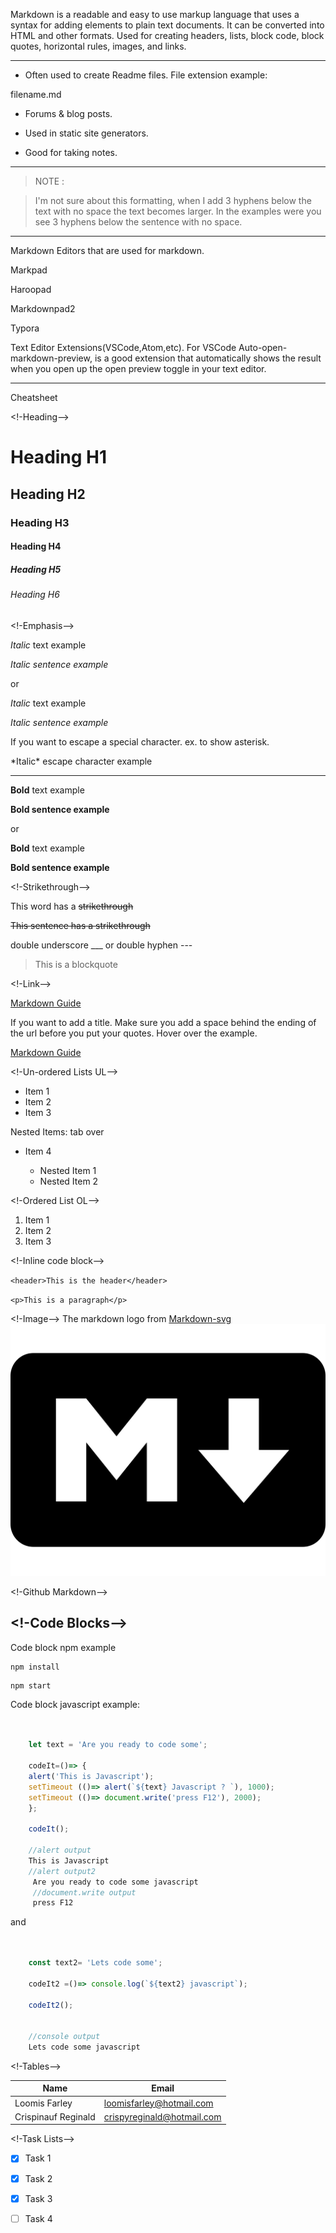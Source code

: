 Markdown is a readable and easy to use markup language that uses a syntax for adding elements to plain text documents.  It can be converted into HTML and other formats. Used for creating headers, lists, block code, block quotes, horizontal rules, images, and links. 

---
* Often used to create Readme files. File extension example:  

filename.md 

* Forums & blog posts.


* Used in static site generators.

* Good for taking notes.

---
>NOTE :

>I'm not sure about this formatting, when
I add 3 hyphens below the text
with no space the text becomes
larger.  In the examples were
you see 3 hyphens below the
sentence with no space.

---


Markdown Editors that are used for markdown.

Markpad

Haroopad

Markdownpad2

Typora

Text Editor Extensions(VSCode,Atom,etc). For VSCode
Auto-open-markdown-preview, is a good extension that automatically shows the result when you open up the open preview toggle in your text editor.
___
Cheatsheet

<!-Heading-->

# Heading H1

## Heading H2

### Heading H3

#### Heading H4

##### Heading H5

###### Heading H6

<!-Emphasis-->

*Italic* text example

*Italic sentence example*

or

_Italic_ text example

_Italic sentence example_

If you want to escape a special
character. ex. to show asterisk.

\*Italic\* escape character example

---

**Bold** text example

**Bold sentence example**

or

__Bold__ text example

__Bold sentence example__

<!-Strikethrough-->

This word has a ~~strikethrough~~

~~This sentence has a strikethrough~~

<!--->

double underscore

___

or

double hyphen

---

<!-Blockquote-->

>This is a blockquote

<!-Link-->

[Markdown Guide](https://www.markdownguide.org)

If you want to add a title.
Make sure you add a space behind
the ending of the url before you
put your quotes. Hover over the
example.

[Markdown Guide](https://www.markdownguide.org "This is a title")

<!-Un-ordered Lists UL-->

* Item 1
* Item 2
* Item 3

Nested Items: tab over
* Item 4

    * Nested Item 1
    * Nested Item 2

<!-Ordered List OL-->

1. Item 1
1. Item 2
1. Item 3

<!-Inline code block-->

`<header>This is the header</header>`

`<p>This is a paragraph</p>`

<!-Image-->
The markdown logo from [Markdown-svg](https://fontawesome.com/icons/markdown?style=brands)
![Markdown-logo](markdown-brands.svg)


<!-Github Markdown-->

<!-Code Blocks-->
---

Code block npm example

```
npm install
```

```
npm start
```

Code block javascript example:

```javascript
    
     
    let text = 'Are you ready to code some';
       
    codeIt=()=> {
    alert('This is Javascript');
    setTimeout (()=> alert(`${text} Javascript ? `), 1000);
    setTimeout (()=> document.write('press F12'), 2000);
    };

    codeIt();

    //alert output
    This is Javascript
    //alert output2
     Are you ready to code some javascript
     //document.write output
     press F12

```

and
```javascript
    
    
    const text2= 'Lets code some';

    codeIt2 =()=> console.log(`${text2} javascript`);
      
    codeIt2(); 
    

    //console output
    Lets code some javascript

```


<!-Tables-->

| Name                  | Email                      |
| ----------------------| ---------------------------|
| Loomis Farley         | loomisfarley@hotmail.com   |
| Crispinauf Reginald   | crispyreginald@hotmail.com |


<!-Task Lists-->

* [x] Task 1
* [x] Task 2
* [x] Task 3
* [ ] Task 4
























